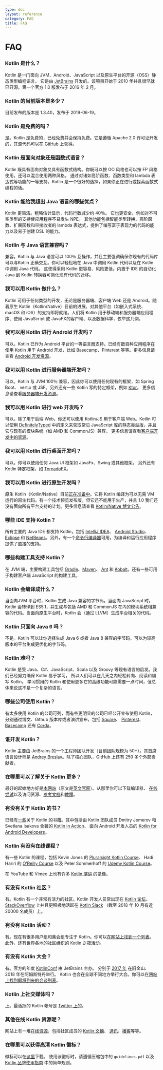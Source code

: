 ```yaml
---
type: doc
layout: reference
category: FAQ
title: FAQ
---
```


# FAQ

### Kotlin 是什么？

Kotlin 是一门面向 JVM、Android、JavaScript 以及原生平台的开源（OSS）静态类型编程语言。
它是由 [JetBrains](http://www.jetbrains.com) 开发的。该项目开始于 2010 年并且很早就已开源。第一个官方 1.0 版发布于 2016 年 2 月。

### Kotlin 的当前版本是多少？

目前发布的版本是 1.3.40，发布于 2019-06-19。

### Kotlin 是免费的吗？

是。Kotlin 是免费的，已经免费并会保持免费。它是遵循 Apache 2.0 许可证开发的，其源代码可以在 [GitHub](https://github.com/jetbrains/kotlin) 上获得。

### Kotlin 是面向对象还是函数式语言？

Kotlin 既具有面向对象又具有函数式结构。你既可以按 OO 风格也可以按 FP 风格使用，还可以混合使用两种风格。
通过对诸如高阶函数、函数类型和 lambda 表达式等功能的一等支持，Kotlin 是一个很好的选择，如果你正在进行或探索函数式编程的话。

### Kotlin 能给我超出 Java 语言的哪些优点？

Kotlin 更简洁。粗略估计显示，代码行数减少约 40％。
它也更安全，例如对不可空类型的支持使应用程序不易发生 NPE。
其他功能包括智能类型转换、高阶函数、扩展函数和带接收者的 lambda 表达式，提供了<!--
-->编写富于表现力的代码的能力以及易于创建 DSL 的能力。
 
### Kotlin 与 Java 语言兼容吗？

兼容。Kotlin 与 Java 语言可以 100％ 互操作，并且主要强调确保你现有的代码库<!--
-->可以与Kotlin 正确交互。你可以轻松地在 Java 中调用 Kotlin 代码以及在 Kotlin 中调用 Java 代码。 这使得采用 Kotlin
更容易、风险更低。内置于 IDE 的自动化 Java 到 Kotlin 转换器可简化现有代码的迁移。

### 我可以用 Kotlin 做什么？

Kotlin 可用于任何类型的开发，无论是服务器端、客户端 Web 还是 Android。随着原生 Kotlin（Kotlin/Native）目前<!--
-->的进展，对其他平台（如嵌入式系统、macOS 和 iOS）的支持即将就绪。人们将 Kotlin 用于移动端<!--
-->和服务器端应用程序、使用 JavaScript 或 JavaFX的客户端、以及数据科学，仅举这几例。

### 我可以用 Kotlin 进行 Android 开发吗？

可以。Kotlin 已作为 Android 平台的一等语言而支持。已经有数百种应用程序在使用 Kotlin
用于 Android 开发，比如 Basecamp、Pinterest 等等。更多信息请查看 [Android 开发资源](android-overview.html)。

### 我可以用 Kotlin 进行服务器端开发吗？

可以。Kotlin 与 JVM 100％ 兼容，因此你可以使用任何现有的框架，如 Spring Boot、
vert.x 或 JSF。另外还有一些 Kotlin 写的特定框架，例如 [Ktor](https://ktor.kotlincn.net)。
更多信息请查看[服务器端开发资源](server-overview.html)。

### 我可以用 Kotlin 进行 web 开发吗？

可以。除了用于后端 Web，你还可以使用 Kotlin/JS 用于客户端 Web。Kotlin 可以使用
[DefinitelyTyped](http://definitelytyped.org) 中的定义来获取常见 JavaScript 库的静态类型版，并且它与现有的模块系统（如 AMD 和 CommonJS）兼容。
更多信息请查看[客户端开发中的资源](js-overview.html)。

### 我可以用 Kotlin 进行桌面开发吗？

可以。你可以使用任何 Java UI 框架如 JavaFx、Swing 或其他框架。
另外还有 Kotlin 特定框架，如 [TornadoFX](https://github.com/edvin/tornadofx)。

### 我可以用 Kotlin 进行原生开发吗？

原生 Kotlin（Kotlin/Native）目前[正在准备中](https://blog.jetbrains.com/kotlin/tag/native/)。它将 Kotlin 编译为<!--
-->可以无需 VM 运行的原生代码。有一个技术预览发布版，但它还不能用于生产，并且 1.0 我们还<!--
-->没有面向所有平台支持的计划。更多信息请查看 [Kotlin/Native 博文公告](https://blog.jetbrains.com/kotlin/2017/04/kotlinnative-tech-preview-kotlin-without-a-vm/)。

### 哪些 IDE 支持 Kotlin？

所有主要的 Java IDE 都支持 Kotlin，包括 [IntelliJ IDEA](https://www.kotlincn.net/docs/tutorials/getting-started.html)、
[Android Studio](https://www.kotlincn.net/docs/tutorials/kotlin-android.html)、[Eclipse](https://www.kotlincn.net/docs/tutorials/getting-started-eclipse.html) 和
[NetBeans](http://plugins.netbeans.org/plugin/68590/kotlin)。另外，有一个[命令行编译器](https://www.kotlincn.net/docs/tutorials/command-line.html)<!--
-->可用，为编译和运行应用程序提供了直接的支持。
  
### 哪些构建工具支持 Kotlin？

在 JVM 端，主要构建工具包括 [Gradle](using-gradle.html)、[Maven](using-maven.html)、
[Ant](using-ant.html) 和 [Kobalt](http://beust.com/kobalt/home/index.html)。还有一些可用于构建客户端 JavaScript 的构建工具。

### Kotlin 会编译成什么？

当面向JVM 平台时，Kotlin 生成 Java 兼容的字节码。当面向 JavaScript 时，Kotlin 会转译到 ES5.1，并生成与<!--
-->包括 AMD 和 CommonJS 在内的模块系统相兼容的代码。当面向原生平台时，Kotlin 会（通过 LLVM）生成平台相关的代码。

### Kotlin 只面向 Java 6 吗？

不是。Kotlin 可以让你选择生成 Java 6 或者 Java 8 兼容的字节码。可以为较高版本的平台生成更优化的字节码。

### Kotlin 难吗？

Kotlin 是受 Java、C#、JavaScript、Scala 以及 Groovy 等现有语言的启发。我们已经努力确保 Kotlin 易于学习，
所以人们可以在几天之内轻松转向、阅读和编写 Kotlin。
学习惯用的 Kotlin 和使用更多它的高级功能可能需要一点时间，但总体来说这不是一个复杂的语言。
 
### 哪些公司使用 Kotlin？
 
有太多使用 Kotlin 的公司可列，而有些更明显的公司已经公开宣布使用 Kotlin，分别通过博文、Github 版本库或者演讲宣布，包括
[Square](https://medium.com/square-corner-blog/square-open-source-loves-kotlin-c57c21710a17)、 [Pinterest](https://www.youtube.com/watch?v=mDpnc45WwlI)、 [Basecamp](https://m.signalvnoise.com/how-we-made-basecamp-3s-android-app-100-kotlin-35e4e1c0ef12) 还有 [Corda](https://docs.corda.net/releases/release-M9.2/further-notes-on-kotlin.html)。

### 谁开发 Kotlin？

Kotlin 主要由 JetBrains 的一个工程师团队开发（目前团队规模为 50+）。其首席语言设计师是
[Andrey Breslav](https://twitter.com/abreslav)。除了核心团队，GitHub 上还有 250 多个外部贡献者。

### 在哪里可以了解关于 Kotlin 更多？

最好的起始地方好是[本网站](https://www.kotlincn.net)（原文是[英文官网](https://kotlinlang.org)）。从那里你可以下载编译器、
[在线尝试](https://play.kotlinlang.org)以及访问资源、[参考文档](index.html)<!--
-->和[教程](https://www.kotlincn.net/docs/tutorials/index.html)。

### 有没有关于 Kotlin 的书？

已经有[一些](/docs/books.html)关于 Kotlin 的书籍。其中包括由 Kotlin 团队成员 Dmitry Jemerov 和 Svetlana Isakova 合著的 [Kotlin in Action](https://www.manning.com/books/kotlin-in-action)、
面向 Android 开发人员的 [Kotlin for Android Developers](https://leanpub.com/kotlin-for-android-developers)。

### Kotlin 有没有在线课程？

有一些 Kotlin 的课程，包括 Kevin Jones 的 [Pluralsight Kotlin Course](https://www.pluralsight.com/courses/kotlin-getting-started)、
Hadi Hariri 的 [O’Reilly Course](http://shop.oreilly.com/product/0636920052982.do) 以及 Peter Sommerhoff 的 [Udemy Kotlin Course](http://petersommerhoff.com/dev/kotlin/kotlin-beginner-tutorial/)。

在 YouTube 和 Vimeo 上也有许多 [Kotlin 演讲](https://www.kotlincn.net/community/talks.html) 的录像。

### 有没有 Kotlin 社区？

有。Kotlin 有一个非常有活力的社区。Kotlin 开发人员常出现在 [Kotlin 论坛](http://discuss.kotlinlang.org)、
[StackOverflow](http://stackoverflow.com/questions/tagged/kotlin) 上并且更积极地活跃在 [Kotlin Slack](http://slack.kotlinlang.org)
（截至 2018 年 10 月有近 20000 名成员）上。

### 有没有 Kotlin 活动？
 
有。现在有很多用户组和集会组专注于 Kotlin。你可以[在网站上找到一个列表](/user-groups/user-group-list.html)。
此外，还有世界各地的社区组织的 [Kotlin 之夜](/community/kotlin-nights.html)活动。

### 有没有 Kotlin 大会？

有。官方的年度 [KotlinConf](https://kotlinconf.com/) 由 JetBrains 主办。
分别于 [2017 年](https://kotlinconf.com/2017/) 在旧金山、2018 年在阿姆斯特丹举行。
Kotlin 也会在全球不同地方举行大会。你可以在[网站上找到即将到来的会谈列表](/community/talks.html?time=upcoming)。

### Kotlin 上社交媒体吗？

上。最活跃的 Kotlin 帐号是 [Twitter 上的](https://twitter.com/kotlin)。

### 其他在线 Kotlin 资源呢？

网站上有一堆[在线资源](https://kotlinlang.org/community/)，包括社区成员的 [Kotlin 文摘](https://kotlin.link)、
[通讯](http://www.kotlinweekly.net)、[播客](https://talkingkotlin.com)等等。

### 在哪里可以获得高清 Kotlin 徽标？

徽标可以在[这里](https://resources.jetbrains.com/storage/products/kotlin/docs/kotlin_logos.zip)下载。
使用该徽标时，请遵循压缩包中的 `guidelines.pdf` 以及 [Kotlin 品牌使用指南](/foundation/guidelines.html) 中的简单规则。
